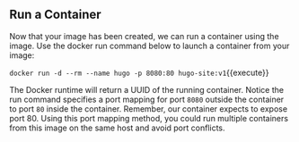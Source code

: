 ## Run a Container

Now that your image has been created, we can run a container using the image.
Use the docker run command below to launch a container from your image:

`docker run -d --rm --name hugo -p 8080:80 hugo-site:v1`{{execute}}

The Docker runtime will return a UUID of the running container. Notice the run
command specifies a port mapping for port `8080` outside the container to port
`80` inside the container. Remember, our container expects to expose port 80.
Using this port mapping method, you could run multiple containers from this
image on the same host and avoid port conflicts.